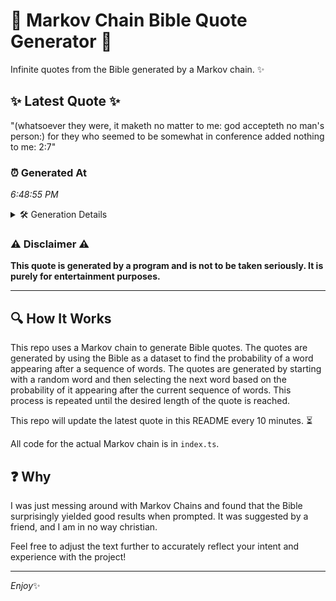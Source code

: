 # 📖 Markov Chain Bible Quote Generator 📖

Infinite quotes from the Bible generated by a Markov chain. ✨

## ✨ Latest Quote ✨
"(whatsoever they were, it maketh no matter to me: god accepteth no man's person:) for they who seemed to be somewhat in conference added nothing to me: 2:7"

### ⏰ Generated At
*6:48:55 PM*

<details>
    <summary>🛠️ Generation Details</summary>
    <p>
        <strong>🌱 Seed:</strong> (whatsoever<br>
        <strong>🔄 Iterations:</strong> 27<br>
        <strong>📜 Context History:</strong><br>[ (whatsoever ]: they<br>[ (whatsoever, they ]: were,<br>[ (whatsoever, they, were, ]: it<br>[ (whatsoever, they, were,, it ]: maketh<br>[ (whatsoever, they, were,, it, maketh ]: no<br>[ (whatsoever, they, were,, it, maketh, no ]: matter<br>[ they, were,, it, maketh, no, matter ]: to<br>[ were,, it, maketh, no, matter, to ]: me:<br>[ it, maketh, no, matter, to, me: ]: god<br>[ maketh, no, matter, to, me:, god ]: accepteth<br>[ no, matter, to, me:, god, accepteth ]: no<br>[ matter, to, me:, god, accepteth, no ]: man's<br>[ to, me:, god, accepteth, no, man's ]: person:)<br>[ me:, god, accepteth, no, man's, person:) ]: for<br>[ god, accepteth, no, man's, person:), for ]: they<br>[ accepteth, no, man's, person:), for, they ]: who<br>[ no, man's, person:), for, they, who ]: seemed<br>[ man's, person:), for, they, who, seemed ]: to<br>[ person:), for, they, who, seemed, to ]: be<br>[ for, they, who, seemed, to, be ]: somewhat<br>[ they, who, seemed, to, be, somewhat ]: in<br>[ who, seemed, to, be, somewhat, in ]: conference<br>[ seemed, to, be, somewhat, in, conference ]: added<br>[ to, be, somewhat, in, conference, added ]: nothing<br>[ be, somewhat, in, conference, added, nothing ]: to<br>[ somewhat, in, conference, added, nothing, to ]: me:<br>[ in, conference, added, nothing, to, me: ]: 2:7<br>
    </p>
</details>

### ⚠️ Disclaimer ⚠️
**This quote is generated by a program and is not to be taken seriously. It is purely for entertainment purposes.**

---

## 🔍 How It Works

This repo uses a Markov chain to generate Bible quotes. The quotes are generated by using the Bible as a dataset to find the probability of a word appearing after a sequence of words. The quotes are generated by starting with a random word and then selecting the next word based on the probability of it appearing after the current sequence of words. This process is repeated until the desired length of the quote is reached.

This repo will update the latest quote in this README every 10 minutes. ⏳

All code for the actual Markov chain is in `index.ts`.

## ❓ Why

I was just messing around with Markov Chains and found that the Bible surprisingly yielded good results when prompted. 
It was suggested by a friend, and I am in no way christian.

Feel free to adjust the text further to accurately reflect your intent and experience with the project!

---

*Enjoy*✨
